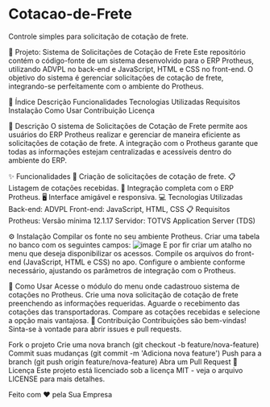 # Cotacao-de-Frete
Controle simples para solicitação de cotação de frete.

🚛 Projeto: Sistema de Solicitações de Cotação de Frete
Este repositório contém o código-fonte de um sistema desenvolvido para o ERP Protheus, utilizando ADVPL no back-end e JavaScript, HTML e CSS no front-end. O objetivo do sistema é gerenciar solicitações de cotação de frete, integrando-se perfeitamente com o ambiente do Protheus.

📑 Índice
Descrição
Funcionalidades
Tecnologias Utilizadas
Requisitos
Instalação
Como Usar
Contribuição
Licença

📝 Descrição
O sistema de Solicitações de Cotação de Frete permite aos usuários do ERP Protheus realizar e gerenciar de maneira eficiente as solicitações de cotação de frete. A integração com o Protheus garante que todas as informações estejam centralizadas e acessíveis dentro do ambiente do ERP.

✨ Funcionalidades
📄 Criação de solicitações de cotação de frete.
📋 Listagem de cotações recebidas.
🔗 Integração completa com o ERP Protheus.
🖥️ Interface amigável e responsiva.
💻 Tecnologias Utilizadas
Back-end: ADVPL
Front-end: JavaScript, HTML, CSS
📋 Requisitos
Protheus: Versão mínima 12.1.17
Servidor: TOTVS Application Server (TDS)

⚙️ Instalação
Compilar os fonte no seu ambiente Protheus.
Criar uma tabela no banco com os seguintes campos:
![image](https://github.com/RodrigoSAugusto/Cotacao-de-Frete/assets/81340066/01c69f51-8940-4342-a065-58e8d501a307)
E por fir criar um atalho no menu que deseja disponibilizar os acessos.
Compile os arquivos do front-end (JavaScript, HTML e CSS) no apo.
Configure o ambiente conforme necessário, ajustando os parâmetros de integração com o Protheus.

🚀 Como Usar
Acesse o módulo do menu onde cadastrouo sistema de cotações no Protheus.
Crie uma nova solicitação de cotação de frete preenchendo as informações requeridas.
Aguarde o recebimento das cotações das transportadoras.
Compare as cotações recebidas e selecione a opção mais vantajosa.
🤝 Contribuição
Contribuições são bem-vindas! Sinta-se à vontade para abrir issues e pull requests.

Fork o projeto
Crie uma nova branch (git checkout -b feature/nova-feature)
Commit suas mudanças (git commit -m 'Adiciona nova feature')
Push para a branch (git push origin feature/nova-feature)
Abra um Pull Request
📄 Licença
Este projeto está licenciado sob a licença MIT - veja o arquivo LICENSE para mais detalhes.

Feito com ❤️ pela Sua Empresa
